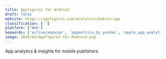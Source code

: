 ```yaml
---
title: Appfigures for Android
draft: false 
website: https://appfigures.com/analytics/mobile-app
classification: ['']
platform: ['Web']
keywords: ['activecampaign', 'appmetrica_by_yandex', 'apple_app_analytics', 'baremetrics_analytics_api', 'braavo_analytics', 'contactually', 'control', 'facebook_analytics', 'firebase_crashlytics', 'getresponse', 'influence', 'insideview', 'insightly', 'mailchimp', 'onestreamxf', 'pipedrive', 'slack_emoji_reactions', 'slackmoji', 'userx', 'zoho_analytics']
image: 2020/04/Appfigures-for-Android.png
---
```

App analytics & insights for mobile publishers